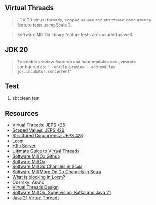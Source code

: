 Virtual Threads
---------------
>JDK 20 virtual threads, scoped values and structured concurrency feature tests using Scala 3.

>Software Mill Ox library feature tests are included as well.

JDK 20
------
>To enable preview features and load modules see .jvmopts, configured
>as: ```"--enable-preview --add-modules jdk.incubator.concurrent"```

Test
----
1. sbt clean test

Resources
---------
* [Virtual Threads: JEPS 425](openjdk.org/jeps/425)
* [Scoped Values: JEPS 429](https://openjdk.org/jeps/429)
* [Structured Concurrency: JEPS 428](openjdk.org/jeps/428)
* [Loom](www.marcobehler.com/guides/java-project-loom)
* [Http Server](https://github.com/objektwerks/http.server)
* [Ultimate Guide to Virtual Threads](https://blog.rockthejvm.com/ultimate-guide-to-java-virtual-threads/)
* [Software Mill Ox Github](https://github.com/softwaremill/ox/)
* [Software Mill Ox](https://softwaremill.com/prototype-loom-based-concurrency-api-for-scala/)
* [Software Mill Go Channels in Scala](https://softwaremill.com/go-like-channels-using-project-loom-and-scala/)
* [Software Mill More On Go Channels in Scala](https://softwaremill.com/go-like-channels-in-scala-receive-send-and-default-clauses/)
* [What is blocking in Loom?](https://softwaremill.com/what-is-blocking-in-loom/)
* [Odersky: Async](https://github.com/lampepfl/async/)
* [Virtual Threads Design](https://blogs.oracle.com/javamagazine/post/java-virtual-threads)
* [Software Mill Ox: Supervision, Kafka and Java 21](https://softwaremill.com/supervision-kafka-and-java-21-whats-new-in-ox/)
* [Java 21 Virtual Threads](https://www.youtube.com/watch?v=5E0LU85EnTI)